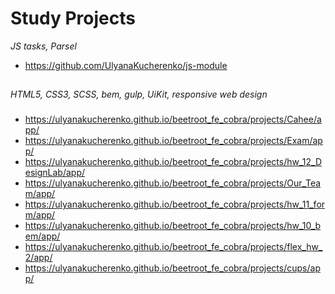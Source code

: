 # Study Projects

*JS tasks, Parsel*
* https://github.com/UlyanaKucherenko/js-module
## 

*HTML5, CSS3, SCSS, bem, gulp, UiKit, responsive web design*
### 
  
*    https://ulyanakucherenko.github.io/beetroot_fe_cobra/projects/Cahee/app/
*    https://ulyanakucherenko.github.io/beetroot_fe_cobra/projects/Exam/app/
*    https://ulyanakucherenko.github.io/beetroot_fe_cobra/projects/hw_12_DesignLab/app/
*    https://ulyanakucherenko.github.io/beetroot_fe_cobra/projects/Our_Team/app/
*    https://ulyanakucherenko.github.io/beetroot_fe_cobra/projects/hw_11_form/app/
*    https://ulyanakucherenko.github.io/beetroot_fe_cobra/projects/hw_10_bem/app/
*    https://ulyanakucherenko.github.io/beetroot_fe_cobra/projects/flex_hw_2/app/
*    https://ulyanakucherenko.github.io/beetroot_fe_cobra/projects/cups/app/
